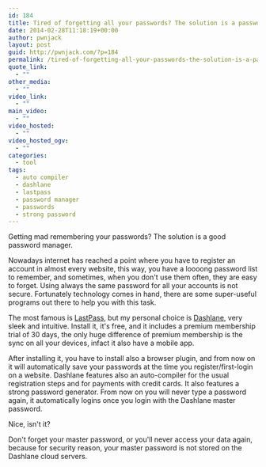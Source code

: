 ```yaml
---
id: 184
title: Tired of forgetting all your passwords? The solution is a password manager
date: 2014-02-28T11:18:19+00:00
author: pwnjack
layout: post
guid: http://pwnjack.com/?p=184
permalink: /tired-of-forgetting-all-your-passwords-the-solution-is-a-password-manager/
quote_link:
  - ""
other_media:
  - ""
video_link:
  - ""
main_video:
  - ""
video_hosted:
  - ""
video_hosted_ogv:
  - ""
categories:
  - tool
tags:
  - auto compiler
  - dashlane
  - lastpass
  - password manager
  - passwords
  - strong password
---
```

Getting mad remembering your passwords? The solution is a good password manager.

Nowadays internet has reached a point where you have to register an account in almost every website, this way, you have a loooong password list to remember, and sometimes, when you don't use them often, they are easy to forget. Using always the same password for all your accounts is not secure. Fortunately technology comes in hand, there are some super-useful programs out there to help you with this task.

The most famous is <a title="LastPass" href="https://lastpass.com/" target="_blank">LastPass</a>, but my personal choice is <a title="Dashlane" href="https://www.dashlane.com/" target="_blank">Dashlane</a>, very sleek and intuitive. Install it, it's free, and it includes a premium membership trial of 30 days, the only huge difference of premium membership is the sync on all your devices, infact it also have a mobile app.

After installing it, you have to install also a browser plugin, and from now on it will automatically save your passwords at the time you register/first-login on a website. Dashlane features also an auto-compiler for the usual registration steps and for payments with credit cards. It also features a strong password generator. From now on you will never type a password again, it automatically logins once you login with the Dashlane master password.

Nice, isn't it?

Don't forget your master password, or you'll never access your data again, because for security reason, your master password is not stored on the Dashlane cloud servers.
